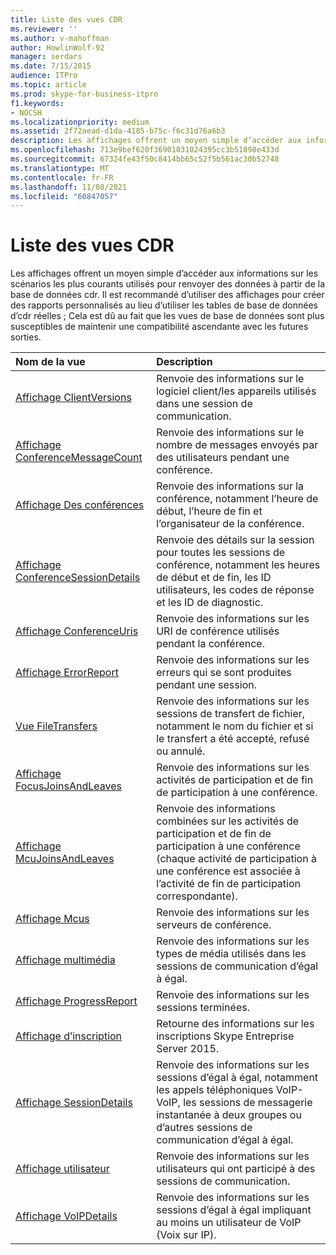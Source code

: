 ```yaml
---
title: Liste des vues CDR
ms.reviewer: ''
ms.author: v-mahoffman
author: HowlinWolf-92
manager: serdars
ms.date: 7/15/2015
audience: ITPro
ms.topic: article
ms.prod: skype-for-business-itpro
f1.keywords:
- NOCSH
ms.localizationpriority: medium
ms.assetid: 2f72aead-d1da-4185-b75c-f6c31d76a6b3
description: Les affichages offrent un moyen simple d’accéder aux informations sur les scénarios les plus courants utilisés pour renvoyer des données à partir de la base de données cdr. Il est recommandé d’utiliser des affichages pour créer des rapports personnalisés au lieu d’utiliser les tables de base de données d’cdr réelles ; Cela est dû au fait que les vues de base de données sont plus susceptibles de maintenir une compatibilité ascendante avec les futures sorties.
ms.openlocfilehash: 713e9bef620f36901031024395cc3b51898e433d
ms.sourcegitcommit: 67324fe43f50c8414bb65c52f5b561ac30b52748
ms.translationtype: MT
ms.contentlocale: fr-FR
ms.lasthandoff: 11/08/2021
ms.locfileid: "60847057"
---
```

# <a name="list-of-cdr-views"></a>Liste des vues CDR
 
Les affichages offrent un moyen simple d’accéder aux informations sur les scénarios les plus courants utilisés pour renvoyer des données à partir de la base de données cdr. Il est recommandé d’utiliser des affichages pour créer des rapports personnalisés au lieu d’utiliser les tables de base de données d’cdr réelles ; Cela est dû au fait que les vues de base de données sont plus susceptibles de maintenir une compatibilité ascendante avec les futures sorties.
  
|**Nom de la vue**|**Description**|
|:-----|:-----|
|[Affichage ClientVersions](clientversions-0.md) <br/> |Renvoie des informations sur le logiciel client/les appareils utilisés dans une session de communication.  <br/> |
|[Affichage ConferenceMessageCount](conferencemessagecount-0.md) <br/> |Renvoie des informations sur le nombre de messages envoyés par des utilisateurs pendant une conférence.  <br/> |
|[Affichage Des conférences](conferences-0.md) <br/> |Renvoie des informations sur la conférence, notamment l’heure de début, l’heure de fin et l’organisateur de la conférence.  <br/> |
|[Affichage ConferenceSessionDetails](conferencesessiondetails.md) <br/> |Renvoie des détails sur la session pour toutes les sessions de conférence, notamment les heures de début et de fin, les ID utilisateurs, les codes de réponse et les ID de diagnostic.  <br/> |
|[Affichage ConferenceUris](conferenceuris-0.md) <br/> |Renvoie des informations sur les URI de conférence utilisés pendant la conférence.  <br/> |
|[Affichage ErrorReport](errorreport-0.md) <br/> |Renvoie des informations sur les erreurs qui se sont produites pendant une session.  <br/> |
|[Vue FileTransfers](filetransfers.md) <br/> |Renvoie des informations sur les sessions de transfert de fichier, notamment le nom du fichier et si le transfert a été accepté, refusé ou annulé.  <br/> |
|[Affichage FocusJoinsAndLeaves](focusjoinsandleaves-0.md) <br/> |Renvoie des informations sur les activités de participation et de fin de participation à une conférence.  <br/> |
|[Affichage McuJoinsAndLeaves](mcujoinsandleaves-0.md) <br/> |Renvoie des informations combinées sur les activités de participation et de fin de participation à une conférence (chaque activité de participation à une conférence est associée à l’activité de fin de participation correspondante).  <br/> |
|[Affichage Mcus](mcus-0.md) <br/> |Renvoie des informations sur les serveurs de conférence.  <br/> |
|[Affichage multimédia](media-0.md) <br/> |Renvoie des informations sur les types de média utilisés dans les sessions de communication d’égal à égal.  <br/> |
|[Affichage ProgressReport](progressreport-0.md) <br/> |Renvoie des informations sur les sessions terminées.  <br/> |
|[Affichage d’inscription](registration-0.md) <br/> |Retourne des informations sur les inscriptions Skype Entreprise Server 2015.  <br/> |
|[Affichage SessionDetails](sessiondetails-0.md) <br/> |Renvoie des informations sur les sessions d’égal à égal, notamment les appels téléphoniques VoIP-VoIP, les sessions de messagerie instantanée à deux groupes ou d’autres sessions de communication d’égal à égal.  <br/> |
|[Affichage utilisateur](user.md) <br/> |Renvoie des informations sur les utilisateurs qui ont participé à des sessions de communication.  <br/> |
|[Affichage VoIPDetails](voipdetails.md) <br/> |Renvoie des informations sur les sessions d’égal à égal impliquant au moins un utilisateur de VoIP (Voix sur IP).  <br/> |
   

